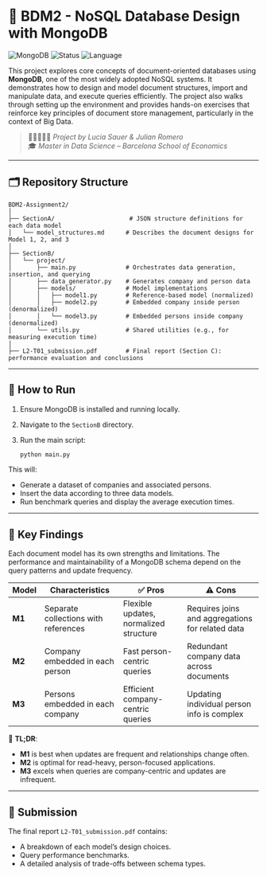 # 🚀 BDM2 - NoSQL Database Design with MongoDB


![MongoDB](https://img.shields.io/badge/MongoDB-NoSQL-brightgreen?logo=mongodb)
![Status](https://img.shields.io/badge/Project%20Type-Academic-blue)
![Language](https://img.shields.io/badge/Python-3.10+-yellow?logo=python)

This project explores core concepts of document-oriented databases using **MongoDB**, one of the most widely adopted NoSQL systems. It demonstrates how to design and model document structures, import and manipulate data, and execute queries efficiently. The project also walks through setting up the environment and provides hands-on exercises that reinforce key principles of document store management, particularly in the context of Big Data.

> 👩🏻‍💻🧑‍💻 *Project by Lucia Sauer & Julian Romero*  
> 🎓 *Master in Data Science – Barcelona School of Economics*

---

## 🗂️ Repository Structure

```
BDM2-Assignment2/
│
├── SectionA/                     # JSON structure definitions for each data model
│   └── model_structures.md      # Describes the document designs for Model 1, 2, and 3
│
├── SectionB/
│   └── project/
│       ├── main.py              # Orchestrates data generation, insertion, and querying
│       ├── data_generator.py    # Generates company and person data
│       ├── models/              # Model implementations
│       │   ├── model1.py        # Reference-based model (normalized)
│       │   ├── model2.py        # Embedded company inside person (denormalized)
│       │   └── model3.py        # Embedded persons inside company (denormalized)
│       └── utils.py             # Shared utilities (e.g., for measuring execution time)
│
├── L2-T01_submission.pdf        # Final report (Section C): performance evaluation and conclusions
```

---

## 🧪 How to Run

1. Ensure MongoDB is installed and running locally.
2. Navigate to the `SectionB` directory.
3. Run the main script:

   ```bash
   python main.py
   ```

This will:

* Generate a dataset of companies and associated persons.
* Insert the data according to three data models.
* Run benchmark queries and display the average execution times.

---

## 📌 Key Findings

Each document model has its own strengths and limitations. The performance and maintainability of a MongoDB schema depend on the query patterns and update frequency.

| Model  | Characteristics                      | ✅ Pros                                 | ⚠️ Cons                                          |
| ------ | ------------------------------------ | -------------------------------------- | ------------------------------------------------ |
| **M1** | Separate collections with references | Flexible updates, normalized structure | Requires joins and aggregations for related data |
| **M2** | Company embedded in each person      | Fast person-centric queries            | Redundant company data across documents          |
| **M3** | Persons embedded in each company     | Efficient company-centric queries      | Updating individual person info is complex       |

📌 **TL;DR**:

* **M1** is best when updates are frequent and relationships change often.
* **M2** is optimal for read-heavy, person-focused applications.
* **M3** excels when queries are company-centric and updates are infrequent.

---

## 📄 Submission

The final report `L2-T01_submission.pdf` contains:

* A breakdown of each model’s design choices.
* Query performance benchmarks.
* A detailed analysis of trade-offs between schema types.
